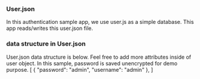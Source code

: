 ### User.json

In this authentication sample app, we use user.js as a simple database. 
This app reads/writes this user.json file.

### data structure in User.json

User.json data structure is below. Feel free to add more attributes inside of user object. 
In this sample, password is saved unencrypted for demo purpose. 
[
  {
     "password": "admin",
     "username": "admin"
  },
]
